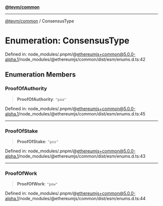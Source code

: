 [**@tevm/common**](../README.md)

***

[@tevm/common](../globals.md) / ConsensusType

# Enumeration: ConsensusType

Defined in: node\_modules/.pnpm/@ethereumjs+common@5.0.0-alpha.1/node\_modules/@ethereumjs/common/dist/esm/enums.d.ts:42

## Enumeration Members

### ProofOfAuthority

> **ProofOfAuthority**: `"poa"`

Defined in: node\_modules/.pnpm/@ethereumjs+common@5.0.0-alpha.1/node\_modules/@ethereumjs/common/dist/esm/enums.d.ts:45

***

### ProofOfStake

> **ProofOfStake**: `"pos"`

Defined in: node\_modules/.pnpm/@ethereumjs+common@5.0.0-alpha.1/node\_modules/@ethereumjs/common/dist/esm/enums.d.ts:43

***

### ProofOfWork

> **ProofOfWork**: `"pow"`

Defined in: node\_modules/.pnpm/@ethereumjs+common@5.0.0-alpha.1/node\_modules/@ethereumjs/common/dist/esm/enums.d.ts:44
